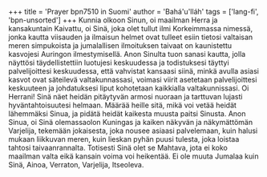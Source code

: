 +++
title = 'Prayer bpn7510 in Suomi'
author = 'Bahá'u'lláh'
tags = ['lang-fi', 'bpn-unsorted']
+++
Kunnia olkoon Sinun, oi maailman Herra ja kansakuntain Kaivattu, oi Sinä, joka olet tullut ilmi Korkeimmassa nimessä, jonka kautta viisauden ja ilmaisun helmet ovat tulleet esiin tietosi valtaisan  meren simpukoista ja jumalallisen ilmoituksen taivaat on kaunistettu kasvojesi Auringon ilmestymisellä.
Anon Sinulta tuon sanasi kautta, jolla näyttösi täydellistettiin luotujesi keskuudessa ja todistuksesi täyttyi palvelijoittesi keskuudessa, että vahvistat kansaasi siinä, minkä avulla asiasi kasvot ovat säteilevä valtakunnassasi, voimasi viirit asetetaan palvelijoittesi keskuuteen ja johdatuksesi liput kohotetaan kaikkialla valtakunnissasi.
Oi Herrani! Sinä näet heidän pitäytyvän armosi nuoraan ja tarttuvan lujasti hyväntahtoisuutesi helmaan. Määrää heille sitä, mikä voi vetää heidät lähemmäksi Sinua, ja pidätä heidät kaikesta muusta paitsi Sinusta. Anon Sinua, oi Sinä olemassaolon Kuningas ja kaiken näkyvän ja näkymättömän Varjelija, tekemään jokaisesta, joka nousee asiaasi palvelemaan, kuin halusi mukaan liikkuvan meren, kuin lieskan pyhän puusi tulesta,  joka loistaa tahtosi taivaanrannalta. Totisesti Sinä olet se Mahtava, jota ei koko maailman valta eikä kansain voima voi heikentää. Ei ole muuta Jumalaa kuin Sinä, Ainoa, Verraton, Varjelija, Itseoleva.
